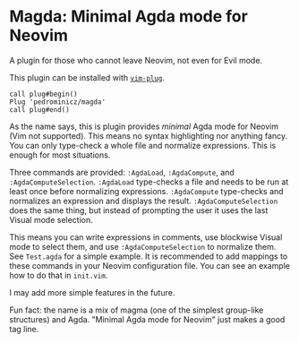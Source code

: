 # Magda: Minimal Agda mode for Neovim

A plugin for those who cannot leave Neovim, not even for Evil mode.

This plugin can be installed with [`vim-plug`][1].

    call plug#begin()
    Plug 'pedrominicz/magda'
    call plug#end()

As the name says, this is plugin provides _minimal_ Agda mode for Neovim (Vim not supported). This means no syntax highlighting nor anything fancy. You can only type-check a whole file and normalize expressions. This is enough for most situations.

Three commands are provided: `:AgdaLoad`, `:AgdaCompute`, and `:AgdaComputeSelection`. `:AgdaLoad` type-checks a file and needs to be run at least once before normalizing expressions. `:AgdaCompute` type-checks and normalizes an expression and displays the result. `:AgdaComputeSelection` does the same thing, but instead of prompting the user it uses the last Visual mode selection.

This means you can write expressions in comments, use blockwise Visual mode to select them, and use `:AgdaComputeSelection` to normalize them. See `Test.agda` for a simple example. It is recommended to add mappings to these commands in your Neovim configuration file. You can see an example how to do that in `init.vim`.

I may add more simple features in the future.

Fun fact: the name is a mix of magma (one of the simplest group-like structures) and Agda. "Minimal Agda mode for Neovim" just makes a good tag line.

[1]: https://github.com/junegunn/vim-plug
